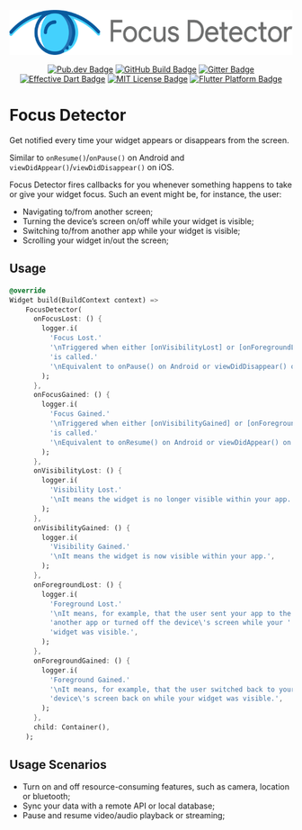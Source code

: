 <p align="center">
	<img src="https://raw.githubusercontent.com/EdsonBueno/focus_detector/master/assets/logo.png" height="80" alt="Focus Detector Logo" />
</p>
<p align="center">
	<a href="https://pub.dev/packages/focus_detector"><img src="https://img.shields.io/pub/v/focus_detector.svg" alt="Pub.dev Badge"></a>
	<a href="https://github.com/EdsonBueno/focus_detector/actions"><img src="https://github.com/EdsonBueno/focus_detector/workflows/build/badge.svg" alt="GitHub Build Badge"></a>
	<a href="https://gitter.im/focus_detector/community"><img src="https://badges.gitter.im/focus_detector/community.svg" alt="Gitter Badge"></a>
	<a href="https://github.com/tenhobi/effective_dart"><img src="https://img.shields.io/badge/style-effective_dart-40c4ff.svg" alt="Effective Dart Badge"></a>
	<a href="https://opensource.org/licenses/MIT"><img src="https://img.shields.io/badge/license-MIT-purple.svg" alt="MIT License Badge"></a>
	<a href="https://github.com/EdsonBueno/focus_detector"><img src="https://img.shields.io/badge/platform-flutter-ff69b4.svg" alt="Flutter Platform Badge"></a>
</p>

# Focus Detector

Get notified every time your widget appears or disappears from the screen.

Similar to `onResume()`/`onPause()` on Android and `viewDidAppear()`/`viewDidDisappear()` on iOS.

Focus Detector fires callbacks for you whenever something happens to take or give your widget focus. Such an event might be, for instance, the user:
- Navigating to/from another screen;
- Turning the device’s screen on/off while your widget is visible;
- Switching to/from another app while your widget is visible;
- Scrolling your widget in/out the screen;

## Usage

```dart
@override
Widget build(BuildContext context) =>
    FocusDetector(
      onFocusLost: () {
        logger.i(
          'Focus Lost.'
          '\nTriggered when either [onVisibilityLost] or [onForegroundLost] '
          'is called.'
          '\nEquivalent to onPause() on Android or viewDidDisappear() on iOS.',
        );
      },
      onFocusGained: () {
        logger.i(
          'Focus Gained.'
          '\nTriggered when either [onVisibilityGained] or [onForegroundGained] '
          'is called.'
          '\nEquivalent to onResume() on Android or viewDidAppear() on iOS.',
        );
      },
      onVisibilityLost: () {
        logger.i(
          'Visibility Lost.'
          '\nIt means the widget is no longer visible within your app.',
        );
      },
      onVisibilityGained: () {
        logger.i(
          'Visibility Gained.'
          '\nIt means the widget is now visible within your app.',
        );
      },
      onForegroundLost: () {
        logger.i(
          'Foreground Lost.'
          '\nIt means, for example, that the user sent your app to the background by opening '
          'another app or turned off the device\'s screen while your '
          'widget was visible.',
        );
      },
      onForegroundGained: () {
        logger.i(
          'Foreground Gained.'
          '\nIt means, for example, that the user switched back to your app or turned the '
          'device\'s screen back on while your widget was visible.',
        );
      },
      child: Container(),
    );
```


## Usage Scenarios
- Turn on and off resource-consuming features, such as camera, location or bluetooth;
- Sync your data with a remote API or local database;
- Pause and resume video/audio playback or streaming;